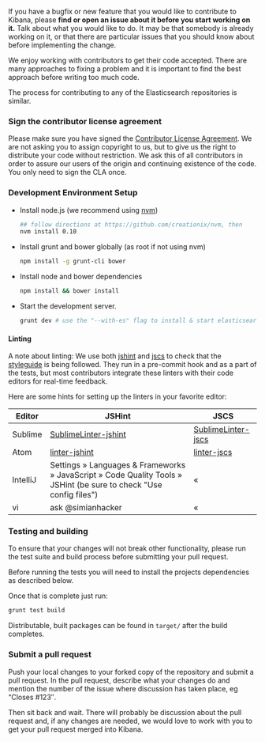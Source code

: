 If you have a bugfix or new feature that you would like to contribute to Kibana, please **find or open an issue about it before you start working on it.** Talk about what you would like to do. It may be that somebody is already working on it, or that there are particular issues that you should know about before implementing the change.

We enjoy working with contributors to get their code accepted. There are many approaches to fixing a problem and it is important to find the best approach before writing too much code.

The process for contributing to any of the Elasticsearch repositories is similar.

### Sign the contributor license agreement

Please make sure you have signed the [Contributor License Agreement](http://www.elasticsearch.org/contributor-agreement/). We are not asking you to assign copyright to us, but to give us the right to distribute your code without restriction. We ask this of all contributors in order to assure our users of the origin and continuing existence of the code. You only need to sign the CLA once.

### Development Environment Setup

- Install node.js (we recommend using [nvm](https://github.com/creationix/nvm))

  ```sh
  ## follow directions at https://github.com/creationix/nvm, then
  nvm install 0.10
  ```

- Install grunt and bower globally (as root if not using nvm)

  ```sh
  npm install -g grunt-cli bower
  ```

- Install node and bower dependencies

  ```sh
  npm install && bower install
  ```

- Start the development server.

  ```sh
  grunt dev # use the "--with-es" flag to install & start elasticsearch too
  ```

#### Linting

A note about linting: We use both [jshint](http://jshint.com/) and [jscs](http://jscs.info/) to check that the [styleguide](STYLEGUIDE.md) is being followed. They run in a pre-commit hook and as a part of the tests, but most contributors integrate these linters with their code editors for real-time feedback.

Here are some hints for setting up the linters in your favorite editor:

| Editor | JSHint | JSCS |
| --- | --- | --- |
| Sublime | [SublimeLinter-jshint](https://github.com/SublimeLinter/SublimeLinter-jshint#installation) | [SublimeLinter-jscs](https://github.com/SublimeLinter/SublimeLinter-jscs#installation) |
| Atom | [linter-jshint](https://github.com/AtomLinter/linter-jshint#installation) | [linter-jscs](https://github.com/AtomLinter/linter-jscs#installation) |
| IntelliJ | Settings » Languages & Frameworks » JavaScript » Code Quality Tools » JSHint (be sure to check "Use config files") | « |
| vi | ask @simianhacker | « |


### Testing and building

To ensure that your changes will not break other functionality, please run the test suite and build process before submitting your pull request.

Before running the tests you will need to install the projects dependencies as described below.

Once that is complete just run:

```sh
grunt test build
```

Distributable, built packages can be found in `target/` after the build completes.

### Submit a pull request

Push your local changes to your forked copy of the repository and submit a pull request. In the pull request, describe what your changes do and mention the number of the issue where discussion has taken place, eg “Closes #123″.

Then sit back and wait. There will probably be discussion about the pull request and, if any changes are needed, we would love to work with you to get your pull request merged into Kibana.
